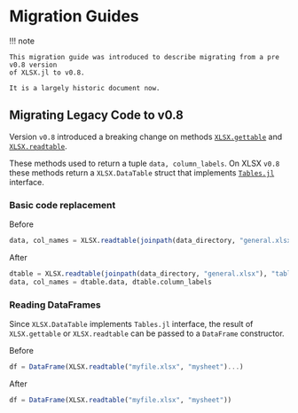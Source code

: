 # Migration Guides

!!! note

    This migration guide was introduced to describe migrating from a pre v0.8 version 
    of XLSX.jl to v0.8. 
    
    It is a largely historic document now.

## Migrating Legacy Code to v0.8

Version `v0.8` introduced a breaking change on methods [`XLSX.gettable`](@ref) and [`XLSX.readtable`](@ref).

These methods used to return a tuple `data, column_labels`.
On XLSX `v0.8` these methods return a `XLSX.DataTable` struct that implements [`Tables.jl`](https://github.com/JuliaData/Tables.jl) interface.

### Basic code replacement

Before

```julia
data, col_names = XLSX.readtable(joinpath(data_directory, "general.xlsx"), "table4")
```

After

```julia
dtable = XLSX.readtable(joinpath(data_directory, "general.xlsx"), "table4")
data, col_names = dtable.data, dtable.column_labels
```

### Reading DataFrames

Since `XLSX.DataTable` implements `Tables.jl` interface,
the result of `XLSX.gettable` or `XLSX.readtable` can be
passed to a `DataFrame` constructor.

Before

```julia
df = DataFrame(XLSX.readtable("myfile.xlsx", "mysheet")...)
```

After

```julia
df = DataFrame(XLSX.readtable("myfile.xlsx", "mysheet"))
```
